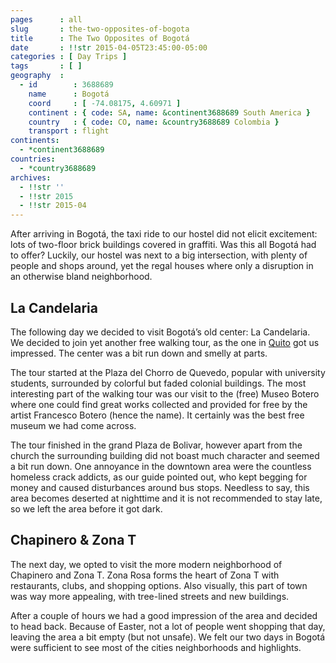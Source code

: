 ```yaml
---
pages      : all
slug       : the-two-opposites-of-bogota
title      : The Two Opposites of Bogotá
date       : !!str 2015-04-05T23:45:00-05:00
categories : [ Day Trips ]
tags       : [ ]
geography  :
  - id        : 3688689
    name      : Bogotá
    coord     : [ -74.08175, 4.60971 ]
    continent : { code: SA, name: &continent3688689 South America }
    country   : { code: CO, name: &country3688689 Colombia }
    transport : flight
continents:
  - *continent3688689
countries:
  - *country3688689
archives:
  - !!str ''
  - !!str 2015
  - !!str 2015-04
---
```


After arriving in Bogotá, the taxi ride to our hostel did not elicit excitement: lots of two-floor brick buildings covered in graffiti. Was this all Bogotá had to offer? Luckily, our hostel was next to a big intersection, with plenty of people and shops around, yet the regal houses where only a disruption in an otherwise bland neighborhood.

## La Candelaria
The following day we decided to visit Bogotá’s old center: La Candelaria. We decided to join yet another free walking tour, as the one in [Quito](/blog/equatorial-quito.html) got us impressed. The center was a bit run down and smelly at parts.

The tour started at the Plaza del Chorro de Quevedo, popular with university students, surrounded by colorful but faded colonial buildings. The most interesting part of the walking tour was our visit to the (free) Museo Botero where one could find great works collected and provided for free by the artist Francesco Botero (hence the name). It certainly was the best free museum we had come across.

The tour finished in the grand Plaza de Bolivar, however apart from the church the surrounding building did not boast much character and seemed a bit run down. One annoyance in the downtown area were the countless homeless crack addicts, as our guide pointed out, who kept begging for money and caused disturbances around bus stops. Needless to say, this area becomes deserted at nighttime and it is not recommended to stay late, so we left the area before it got dark.

## Chapinero & Zona T
The next day, we opted to visit the more modern neighborhood of Chapinero and Zona T. Zona Rosa forms the heart of Zona T with restaurants, clubs, and shopping options. Also visually, this part of town was way more appealing, with tree-lined streets and new buildings.

After a couple of hours we had a good impression of the area and decided to head back. Because of Easter, not a lot of people went shopping that day, leaving the area a bit empty (but not unsafe). We felt our two days in Bogotá were sufficient to see most of the cities neighborhoods and highlights.
